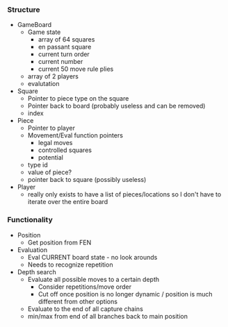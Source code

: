 ### Structure
- GameBoard
  - Game state
    - array of 64 squares
    - en passant square
    - current turn order
    - current number
    - current 50 move rule plies
  - array of 2 players
  - evalutation
- Square
  - Pointer to piece type on the square
  - Pointer back to board (probably useless and can be removed)
  - index
- Piece
  - Pointer to player
  - Movement/Eval function pointers
    - legal moves
    - controlled squares
    - potential
  - type id
  - value of piece?
  - pointer back to square (possibly useless)
- Player
  - really only exists to have a list of pieces/locations so I don't have to iterate over the entire board


### Functionality
- Position
  - Get position from FEN
- Evaluation
  - Eval CURRENT board state - no look arounds
  - Needs to recognize repetition
- Depth search
  - Evaluate all possible moves to a certain depth
    - Consider repetitions/move order
    - Cut off once position is no longer dynamic / position is much different from other options
  - Evaluate to the end of all capture chains
  - min/max from end of all branches back to main position
